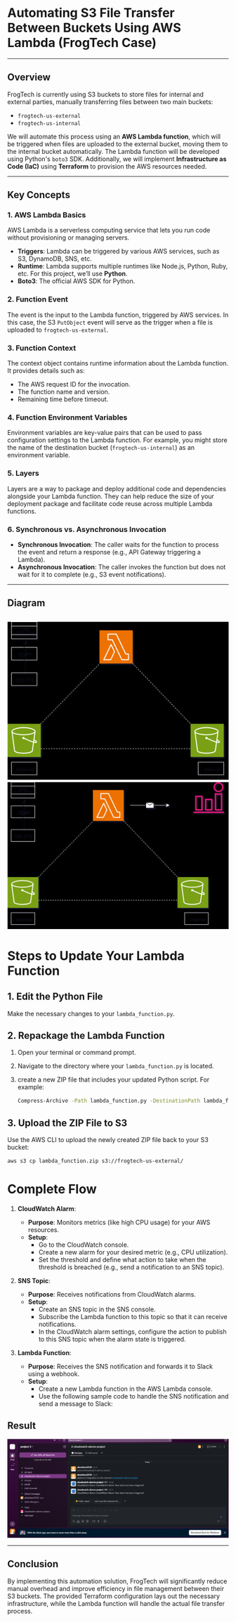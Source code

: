 # Automating S3 File Transfer Between Buckets Using AWS Lambda (FrogTech Case)

---

## Overview
FrogTech is currently using S3 buckets to store files for internal and external parties, manually transferring files between two main buckets:
- `frogtech-us-external`
- `frogtech-us-internal`

We will automate this process using an **AWS Lambda function**, which will be triggered when files are uploaded to the external bucket, moving them to the internal bucket automatically. The Lambda function will be developed using Python's `boto3` SDK. Additionally, we will implement **Infrastructure as Code (IaC)** using **Terraform** to provision the AWS resources needed.

---

## Key Concepts

### 1. AWS Lambda Basics
AWS Lambda is a serverless computing service that lets you run code without provisioning or managing servers. 

- **Triggers**: Lambda can be triggered by various AWS services, such as S3, DynamoDB, SNS, etc.
- **Runtime**: Lambda supports multiple runtimes like Node.js, Python, Ruby, etc. For this project, we’ll use **Python**.
- **Boto3**: The official AWS SDK for Python.

### 2. Function Event
The event is the input to the Lambda function, triggered by AWS services. In this case, the S3 `PutObject` event will serve as the trigger when a file is uploaded to `frogtech-us-external`.

### 3. Function Context
The context object contains runtime information about the Lambda function. It provides details such as:
- The AWS request ID for the invocation.
- The function name and version.
- Remaining time before timeout.

### 4. Function Environment Variables
Environment variables are key-value pairs that can be used to pass configuration settings to the Lambda function. For example, you might store the name of the destination bucket (`frogtech-us-internal`) as an environment variable.

### 5. Layers
Layers are a way to package and deploy additional code and dependencies alongside your Lambda function. They can help reduce the size of your deployment package and facilitate code reuse across multiple Lambda functions.

### 6. Synchronous vs. Asynchronous Invocation
- **Synchronous Invocation**: The caller waits for the function to process the event and return a response (e.g., API Gateway triggering a Lambda).
- **Asynchronous Invocation**: The caller invokes the function but does not wait for it to complete (e.g., S3 event notifications).

---

## Diagram

![infra](data/Untitled%20Diagram.drawio%20(1).svg)
![infra](data/Untitled%20Diagram.drawio%20(3).svg)
---



# Steps to Update Your Lambda Function

## 1. Edit the Python File
Make the necessary changes to your `lambda_function.py`.

## 2. Repackage the Lambda Function

1. Open your terminal or command prompt.
2. Navigate to the directory where your `lambda_function.py` is located.
3. create a new ZIP file that includes your updated Python script. For example:

    ```bash
    Compress-Archive -Path lambda_function.py -DestinationPath lambda_function.zip
    ```

## 3. Upload the ZIP File to S3
Use the AWS CLI to upload the newly created ZIP file back to your S3 bucket:

```bash
aws s3 cp lambda_function.zip s3://frogtech-us-external/
   ```

# Complete Flow

1. **CloudWatch Alarm**:
   - **Purpose**: Monitors metrics (like high CPU usage) for your AWS resources.
   - **Setup**: 
     - Go to the CloudWatch console.
     - Create a new alarm for your desired metric (e.g., CPU utilization).
     - Set the threshold and define what action to take when the threshold is breached (e.g., send a notification to an SNS topic).

2. **SNS Topic**:
   - **Purpose**: Receives notifications from CloudWatch alarms.
   - **Setup**:
     - Create an SNS topic in the SNS console.
     - Subscribe the Lambda function to this topic so that it can receive notifications.
     - In the CloudWatch alarm settings, configure the action to publish to this SNS topic when the alarm state is triggered.

3. **Lambda Function**:
   - **Purpose**: Receives the SNS notification and forwards it to Slack using a webhook.
   - **Setup**:
     - Create a new Lambda function in the AWS Lambda console.
     - Use the following sample code to handle the SNS notification and send a message to Slack:

## Result

![infra](data/slack.png)

---
 ## Conclusion
By implementing this automation solution, FrogTech will significantly reduce manual overhead and improve efficiency in file management between their S3 buckets. The provided Terraform configuration lays out the necessary infrastructure, while the Lambda function will handle the actual file transfer process.



